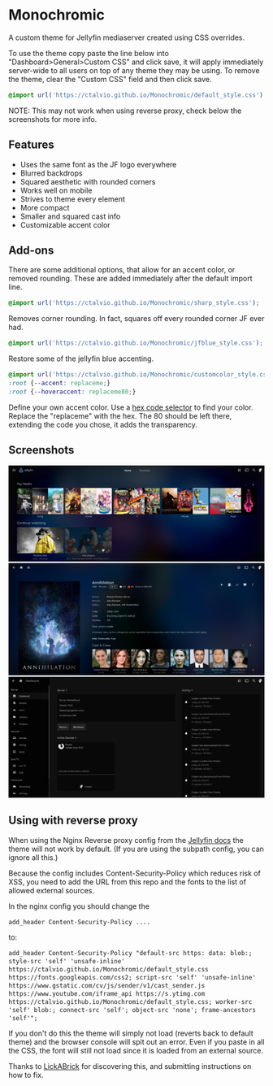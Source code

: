 # Monochromic
A custom theme for Jellyfin mediaserver created using CSS overrides. 

To use the theme copy paste the line below into "Dashboard>General>Custom CSS" and click save, it will apply immediately server-wide to all users on top of any theme they may be using. To remove the theme, clear the "Custom CSS" field and then click save.
```css
@import url('https://ctalvio.github.io/Monochromic/default_style.css');
```

NOTE: This may not work when using reverse proxy, check below the screenshots for more info.

## Features
- Uses the same font as the JF logo everywhere
- Blurred backdrops
- Squared aesthetic with rounded corners
- Works well on mobile
- Strives to theme every element
- More compact
- Smaller and squared cast info
- Customizable accent color

## Add-ons

There are some additional options, that allow for an accent color, or removed rounding. These are added immediately after the default import line.

```css
@import url('https://ctalvio.github.io/Monochromic/sharp_style.css');
```

Removes corner rounding. In fact, squares off  every rounded corner JF ever had.

```css
@import url('https://ctalvio.github.io/Monochromic/jfblue_style.css');
```

Restore some of the jellyfin blue accenting.

```css
@import url('https://ctalvio.github.io/Monochromic/customcolor_style.css');
:root {--accent: replaceme;}
:root {--hoveraccent: replaceme80;}
```

Define your own accent color. Use a [hex code selector](https://www.hexcolortool.com/) to find your color. Replace the "replaceme" with the hex. The 80 should be left there, extending the code you chose, it adds the transparency.

## Screenshots

![one](screenshots/1.png)
![two](screenshots/2.png)
![three](screenshots/3.png)


## Using with reverse proxy

When using the Nginx Reverse proxy config from the [Jellyfin docs](https://jellyfin.org/docs/general/networking/nginx.html) the theme will not work by default. (If you are using the subpath config, you can ignore all this.)

Because the config includes Content-Security-Policy which reduces risk of XSS, you need to add the URL from this repo and the fonts to the list of allowed external sources.

In the nginx config you should change the
```
add_header Content-Security-Policy ....
```
to:
```
add_header Content-Security-Policy "default-src https: data: blob:; style-src 'self' 'unsafe-inline' https://ctalvio.github.io/Monochromic/default_style.css https://fonts.googleapis.com/css2; script-src 'self' 'unsafe-inline' https://www.gstatic.com/cv/js/sender/v1/cast_sender.js https://www.youtube.com/iframe_api https://s.ytimg.com https://ctalvio.github.io/Monochromic/default_style.css; worker-src 'self' blob:; connect-src 'self'; object-src 'none'; frame-ancestors 'self'";
```

If you don't do this the theme will simply not load (reverts back to default theme) and the browser console will spit out an error. Even if you paste in all the CSS, the font will still not load since it is loaded from an external source.

Thanks to [LickABrick](https://github.com/LickABrick) for discovering this, and submitting instructions on how to fix.
